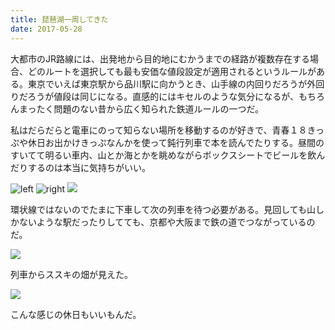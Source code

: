 ```yaml
---
title: 琵琶湖一周してきた
date: 2017-05-28
---
```


大都市のJR路線には、出発地から目的地にむかうまでの経路が複数存在する場合、どのルートを選択しても最も安価な値段設定が適用されるというルールがある。東京でいえば東京駅から品川駅に向かうとき、山手線の内回りだろうが外回りだろうが値段は同じになる。直感的にはキセルのような気分になるが、もちろんまったく問題のない昔から広く知られた鉄道ルールの一つだ。

私はだらだらと電車にのって知らない場所を移動するのが好きで、青春１８きっぷや休日お出かけきっぷなんかを使って鈍行列車で本を読んでたりする。昼間のすいてて明るい車内、山とか海とかを眺めながらボックスシートでビールを飲んだりするのは本当に気持ちがいい。

![left](https://farm5.staticflickr.com/4632/39580811262_18494583b4_b.jpg)
![right](https://farm5.staticflickr.com/4611/39580811502_5ce6299bc1_b.jpg)
![](https://farm5.staticflickr.com/4698/38904964304_4cb612f1b1_h.jpg)

環状線ではないのでたまに下車して次の列車を待つ必要がある。見回しても山しかないような駅だったりしてても、京都や大阪まで鉄の道でつながっているのだ。

![](https://farm5.staticflickr.com/4695/38902016634_4fe58ba3b4_h.jpg)

列車からススキの畑が見えた。

![](https://farm5.staticflickr.com/4655/39580811072_309891145b_h.jpg)

こんな感じの休日もいいもんだ。